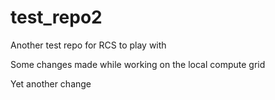 # test_repo2
Another test repo for RCS to play with

Some changes made while working on the local compute grid

Yet another change

